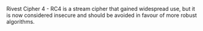 Rivest Cipher 4 - RC4 is a stream cipher that gained widespread use, but it is now considered insecure and should be avoided in favour of more robust algorithms.